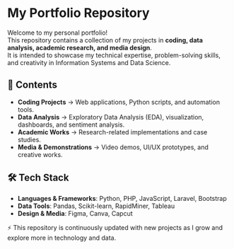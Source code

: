 # My Portfolio Repository

Welcome to my personal portfolio!  
This repository contains a collection of my projects in **coding, data analysis, academic research, and media design**.  
It is intended to showcase my technical expertise, problem-solving skills, and creativity in Information Systems and Data Science.  

## 📂 Contents
- **Coding Projects** → Web applications, Python scripts, and automation tools.  
- **Data Analysis** → Exploratory Data Analysis (EDA), visualization, dashboards, and sentiment analysis.  
- **Academic Works** → Research-related implementations and case studies.  
- **Media & Demonstrations** → Video demos, UI/UX prototypes, and creative works.  

## 🛠️ Tech Stack
- **Languages & Frameworks**: Python, PHP, JavaScript, Laravel, Bootstrap  
- **Data Tools**: Pandas, Scikit-learn, RapidMiner, Tableau  
- **Design & Media**: Figma, Canva, Capcut  

⚡ This repository is continuously updated with new projects as I grow and explore more in technology and data.
